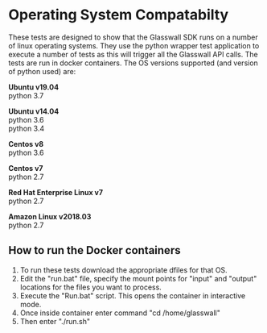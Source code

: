 
<h1>Operating System Compatabilty</h1>

These tests are designed to show that the Glasswall SDK runs on a number of linux operating systems. They use the python wrapper test application to execute a number of tests as this will trigger all the Glasswall API calls. The tests are run in docker containers. The OS versions supported (and version of python used) are:

**Ubuntu v19.04**</br>
python 3.7

**Ubuntu v14.04**</br>
python 3.6</br>
python 3.4

**Centos v8**</br>
python 3.6

**Centos v7**</br>
python 2.7

**Red Hat Enterprise Linux v7**</br>
python 2.7

**Amazon Linux v2018.03**</br>
python 2.7

<h2>How to run the Docker containers</h2>

1) To run these tests download the appropriate dfiles for that OS.
2) Edit the "run.bat" file, specify the mount points for "input" and "output" locations for the files you want to process.
3) Execute the "Run.bat" script. This opens the container in interactive mode.</br>
4) Once inside container enter command "cd /home/glasswall"</br>
5) Then enter "./run.sh"</br>
